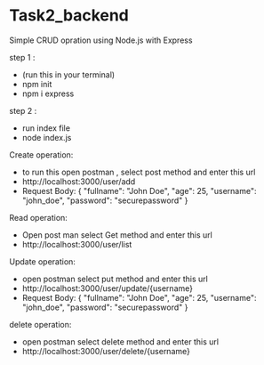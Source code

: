 # Task2_backend

Simple CRUD opration using Node.js with Express

step 1 : 
  - (run this in your terminal)
  - npm init
  - npm i express

step 2 : 
  - run index file
  - node index.js


Create operation:
  - to run this open postman , select post method and enter this url
  - http://localhost:3000/user/add
  - Request Body:
    {
      "fullname": "John Doe",
      "age": 25,
      "username": "john_doe",
      "password": "securepassword"
    }

Read operation:
  - Open post man select Get method and enter this url
  - http://localhost:3000/user/list

Update operation:
  - open postman select put method and enter this url
  - http://localhost:3000/user/update/{username}
  - Request Body:
    {
      "fullname": "John Doe",
      "age": 25,
      "username": "john_doe",
      "password": "securepassword"
    }

delete operation:
  - open postman select delete method and enter this url
  - http://localhost:3000/user/delete/{username}
